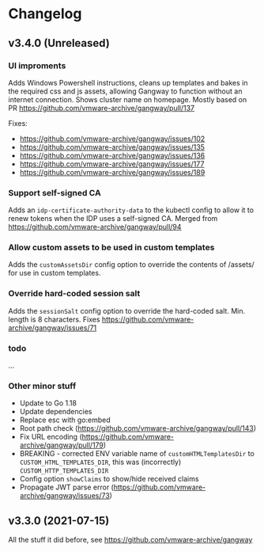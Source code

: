 # Changelog


## v3.4.0 (Unreleased)

### UI improments

Adds Windows Powershell instructions, cleans up templates and bakes in the required 
css and js assets, allowing Gangway to function without an internet connection. Shows 
cluster name on homepage. Mostly based on PR https://github.com/vmware-archive/gangway/pull/137

Fixes:
- https://github.com/vmware-archive/gangway/issues/102 
- https://github.com/vmware-archive/gangway/issues/135 
- https://github.com/vmware-archive/gangway/issues/136
- https://github.com/vmware-archive/gangway/issues/177
- https://github.com/vmware-archive/gangway/issues/189

### Support self-signed CA

Adds an `idp-certificate-authority-data` to the kubectl config to allow it to renew tokens
when the IDP uses a self-signed CA. Merged from https://github.com/vmware-archive/gangway/pull/94


### Allow custom assets to be used in custom templates

Adds the `customAssetsDir` config option to override the contents of /assets/ for use in 
custom templates.


### Override hard-coded session salt

Adds the `sessionSalt` config option to override the hard-coded salt. Min. length is 8 characters.
Fixes https://github.com/vmware-archive/gangway/issues/71

### todo

...

### Other minor stuff

* Update to Go 1.18
* Update dependencies
* Replace esc with go:embed
* Root path check (https://github.com/vmware-archive/gangway/pull/143)
* Fix URL encoding (https://github.com/vmware-archive/gangway/pull/179)
* BREAKING - corrected ENV variable name of `customHTMLTemplatesDir` to `CUSTOM_HTML_TEMPLATES_DIR`,
  this was (incorrectly) `CUSTOM_HTTP_TEMPLATES_DIR`
* Config option `showClaims` to show/hide received claims
* Propagate JWT parse error (https://github.com/vmware-archive/gangway/issues/73)

## v3.3.0 (2021-07-15)

All the stuff it did before, see https://github.com/vmware-archive/gangway